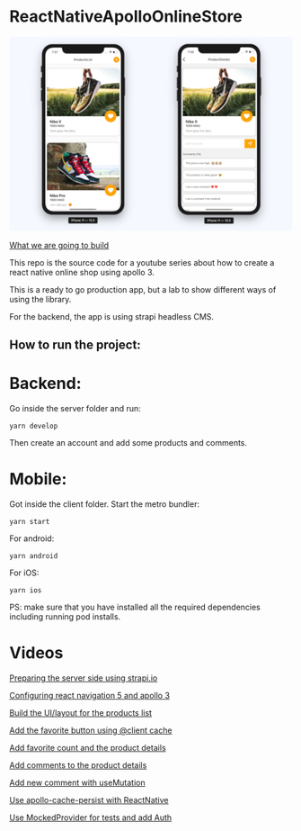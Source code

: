 # ReactNativeApolloOnlineStore

![](./.github/images/result.jpg)

[What we are going to build](https://youtu.be/aniRucwxghw)

This repo is the source code for a youtube series about how to create a react native online shop using apollo 3.

This is a ready to go production app, but a lab to show different ways of using the library.

For the backend, the app is using strapi headless CMS.

## How to run the project:

# Backend:

Go inside the server folder and run:

```
yarn develop
```

Then create an account and add some products and comments.

# Mobile:

Got inside the client folder.
Start the metro bundler:

```
yarn start
```

For android:

```
yarn android
```

For iOS:
```
yarn ios
```

PS: make sure that you have installed all the required dependencies including running pod installs.

# Videos

[Preparing the server side using strapi.io](https://youtu.be/t9DFazur890)

[Configuring react navigation 5 and apollo 3](https://youtu.be/Divio06CFKg)

[Build the UI/layout for the products list](https://youtu.be/cXcTiBO173s)

[Add the favorite button using @client cache](https://youtu.be/JxQC2cu4i5M)

[Add favorite count and the product details](https://youtu.be/UbobWSzEYBk)

[Add comments to the product details](https://youtu.be/RWkMJBa9Xh4)

[Add new comment with useMutation](https://youtu.be/8xMDAtGx4fQ)

[Use apollo-cache-persist with ReactNative](https://youtu.be/4hMox4nRUgE)

[Use MockedProvider for tests and add Auth](https://youtu.be/SIryhaiNeQo)
